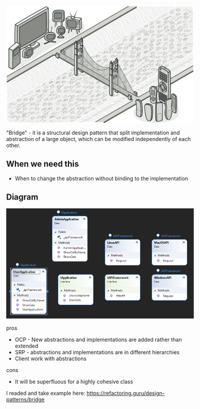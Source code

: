 ![Main](ImgForReadme/bridge.png)

"Bridge" - it is a structural design pattern that split implementation and abstraction of a large object, which can be modified independently of each other.

## When we need this
* When to change the abstraction without binding to the implementation

## Diagram
![UML](ImgForReadme/UML.png)

pros
* OCP - New abstractions and implementations are added rather than extended
* SRP - abstractions and implementations are in different hierarchies
* Client work with abstractions

cons
* It will be superfluous for a highly cohesive class

I readed and take example here: https://refactoring.guru/design-patterns/bridge